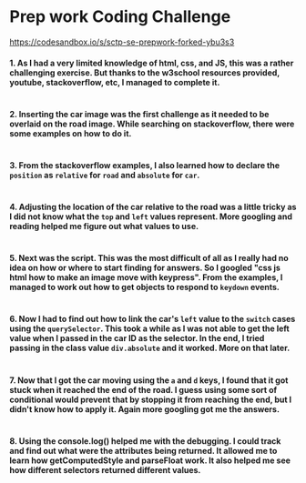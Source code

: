 # Prep work Coding Challenge

https://codesandbox.io/s/sctp-se-prepwork-forked-ybu3s3

#### 1. As I had a very limited knowledge of html, css, and JS, this was a rather challenging exercise. But thanks to the w3school resources provided, youtube, stackoverflow, etc, I managed to complete it.
#
#### 2. Inserting the car image was the first challenge as it needed to be overlaid on the road image. While searching on stackoverflow, there were some examples on how to do it.
#
#### 3. From the stackoverflow examples, I also learned how to declare the `position` as `relative` for `road` and `absolute` for `car`. 
#
#### 4. Adjusting the location of the car relative to the road was a little tricky as I did not know what the `top` and `left` values represent. More googling and reading helped me figure out what values to use.
#
#### 5. Next was the script. This was the most difficult of all as I really had no idea on how or where to start finding for answers. So I googled "css js html how to make an image move with keypress". From the examples, I managed to work out how to get objects to respond to `keydown` events.
#
#### 6. Now I had to find out how to link the car's `left` value to the `switch` cases using the `querySelector`. This took a while as I was not able to get the left value when I passed in the car ID as the selector. In the end, I tried passing in the class value `div.absolute` and it worked. More on that later.
#
#### 7. Now that I got the car moving using the `a` and `d` keys, I found that it got stuck when it reached the end of the road. I guess using some sort of conditional would prevent that by stopping it from reaching the end, but I didn't know how to apply it. Again more googling got me the answers.
#
#### 8. Using the console.log() helped me with the debugging. I could track and find out what were the attributes being returned. It allowed me to learn how getComputedStyle and parseFloat work. It also helped me see how different selectors returned different values.